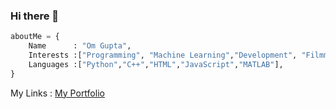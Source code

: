 ### Hi there 👋

```python
aboutMe = {
    Name      : "Om Gupta",
    Interests :["Programming", "Machine Learning","Development", "Filmmaking"],
    Languages :["Python","C++","HTML","JavaScript","MATLAB"],
}
```

My Links : [My Portfolio](https://hiomgupta.github.io/Portfolio/)

